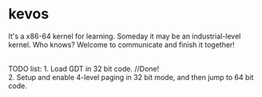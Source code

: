 # kevos

It's a x86-64 kernel for learning. Someday it may be an industrial-level kernel. Who knows? Welcome to communicate and finish it together!

<br>
TODO list:
1. Load GDT in 32 bit code.          //Done! <br>
2. Setup and enable 4-level paging in 32 bit mode, and then jump to 64 bit code.